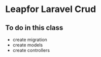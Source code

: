 # Leapfor Laravel Crud #

## To do in this class ##

* create migration
* create models
* create controllers
